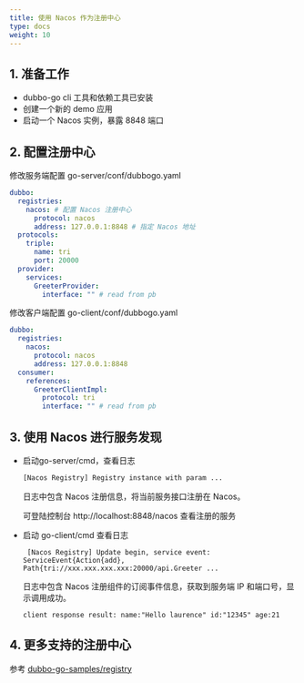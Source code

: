 ```yaml
---
title: 使用 Nacos 作为注册中心
type: docs
weight: 10
---
```


## 1. 准备工作

- dubbo-go cli 工具和依赖工具已安装
- 创建一个新的 demo 应用
- 启动一个 Nacos 实例，暴露 8848 端口

## 2. 配置注册中心

修改服务端配置 go-server/conf/dubbogo.yaml

```yaml
dubbo:
  registries:
    nacos: # 配置 Nacos 注册中心
      protocol: nacos
      address: 127.0.0.1:8848 # 指定 Nacos 地址
  protocols:
    triple:
      name: tri
      port: 20000
  provider:
    services:
      GreeterProvider:
        interface: "" # read from pb
```

修改客户端配置 go-client/conf/dubbogo.yaml

```yaml
dubbo:
  registries:
    nacos:
      protocol: nacos
      address: 127.0.0.1:8848
  consumer:
    references:
      GreeterClientImpl:
        protocol: tri
        interface: "" # read from pb
```



## 3. 使用 Nacos 进行服务发现

- 启动go-server/cmd，查看日志

  ```bash
  [Nacos Registry] Registry instance with param ...
  ```

  日志中包含 Nacos 注册信息，将当前服务接口注册在 Nacos。

  可登陆控制台 http://localhost:8848/nacos 查看注册的服务

- 启动 go-client/cmd 查看日志

  ```
   [Nacos Registry] Update begin, service event: ServiceEvent{Action{add}, Path{tri://xxx.xxx.xxx.xxx:20000/api.Greeter ...
  ```

  日志中包含 Nacos 注册组件的订阅事件信息，获取到服务端 IP 和端口号，显示调用成功。

  ```
  client response result: name:"Hello laurence" id:"12345" age:21
  ```



## 4. 更多支持的注册中心

参考 [dubbo-go-samples/registry](https://github.com/apache/dubbo-go-samples/tree/master/registry)


